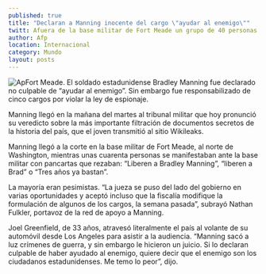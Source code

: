 ```yaml
---
published: true
title: "Declaran a Manning inocente del cargo \"ayudar al enemigo\""
twitt: Afuera de la base militar de Fort Meade un grupo de 40 personas se manifiesta en favor de la liberación del soldado
author: Afp
location: Internacional
category: Mundo
layout: posts
---
```


![Ap](http://i.imgur.com/vrFOZG9m.jpg)Fort Meade. El soldado estadunidense Bradley Manning fue declarado no culpable de “ayudar al enemigo”. Sin embargo fue responsabilizado de cinco cargos por violar la ley de espionaje.

Manning llegó en la mañana del martes al tribunal militar que hoy pronunció su veredicto sobre la más importante filtración de documentos secretos de la historia del país, que el joven transmitió al sitio Wikileaks.

Manning llegó a la corte en la base militar de Fort Meade, al norte de Washington, mientras unas cuarenta personas se manifestaban ante la base militar con pancartas que rezaban: “Liberen a Bradley Manning”, “liberen a Brad” o “Tres años ya bastan”.

La mayoría eran pesimistas. “La jueza se puso del lado del gobierno en varias oportunidades y aceptó incluso que la fiscalía modifique la formulación de algunos de los cargos, la semana pasada”, subrayó Nathan Fulkler, portavoz de la red de apoyo a Manning.

Joel Greenfield, de 33 años, atravesó literalmente el país al volante de su automóvil desde Los Angeles para asistir a la audiencia. “Manning sacó a luz crímenes de guerra, y sin embargo le hicieron un juicio. Si lo declaran culpable de haber ayudado al enemigo, quiere decir que el enemigo son los ciudadanos estadunidenses. Me temo lo peor”, dijo.
